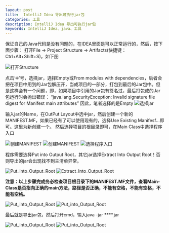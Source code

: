 ```yaml
---
layout: post
title:  IntelliJ Idea 导出可执行jar包
categories: 工具
description: IntelliJ Idea 导出可执行jar包
keywords: IntelliJ Idea、java、工具
---
```


保证自己的Java代码是没有问题的，在IDEA里面是可以正常运行的，然后，按下面步骤：
打开File -> Project Structure -> Artifacts(快捷键：Ctrl+Alt+Shift+S)，如下图

![打开Structure](/images/posts/JetBrains/Intellij-export-jar/1.png)

点击‘➕’号，选择jar，选择Empty或From modules with dependencies，后者会把在项目中用到的Jar包解压开，当成项目的一部分，打包到最后的Jar包中。但是这样会有一个问题，即，如果项目中引用的Jar包有签名过，最后打包成的Jar包运行时会抛出错误：
     “java.lang.SecurityException: Invalid signature file digest for Manifest main attributes”
     因此，笔者选择的是Empty
![选择jar](/images/posts/JetBrains/Intellij-export-jar/2.png)

输入jar的Name，在OutPut Layout中选中jar，然后创建一个新的MANIFEST.MF，如果已经有了可以使用现有的，选择Use Existing Manifesf...即可。这里为新创建一个。
然后选择项目的根目录即可，在Main Class中选择程序入口

![创建MANIFEST](/images/posts/JetBrains/Intellij-export-jar/3.png)
![创建MANIFEST](/images/posts/JetBrains/Intellij-export-jar/4.png)
![选择程序入口](/images/posts/JetBrains/Intellij-export-jar/5.png)

程序需要选择Put into Output Root，其它jar选择Extract Into Output Root！否则导出的jar会出现找不到主清单异常。

![Put_into_Output_Root](/images/posts/JetBrains/Intellij-export-jar/6.png)
![Extract_Into_Output_Root](/images/posts/JetBrains/Intellij-export-jar/7.png)

**注意：以上步骤完成务必检查项目根目录下的MANIFEST.MF文件，查看Main-Class是否指向正确的main方法，路径是否正确，不能有空格，不能有空格，不能有空格。**

![Put_into_Output_Root](/images/posts/JetBrains/Intellij-export-jar/8.png)
![Put_into_Output_Root](/images/posts/JetBrains/Intellij-export-jar/9.png)

最后就是导出jar包，然后打开cmd，输入java -jar ****.jar

![Put_into_Output_Root](/images/posts/JetBrains/Intellij-export-jar/10.png)
![Put_into_Output_Root](/images/posts/JetBrains/Intellij-export-jar/11.png)

